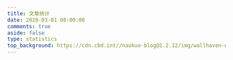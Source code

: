 ```yaml
---
title: 文章统计
date: 2020-03-01 08:00:00
comments: true
aside: false
type: statistics
top_background: https://cdn.cbd.int//naokuo-blog@1.2.12/img/wallhaven-wed6q7.webp
---
```


<!-- 文章发布时间统计图 -->
<div id="posts-chart" data-start="2024-06" style="border-radius: 8px; height: 300px; padding: 10px;"></div>
<!-- 文章标签统计图 -->
<div id="tags-chart" data-length="10" style="border-radius: 8px; height: 300px; padding: 10px;"></div>
<!-- 文章分类统计图 -->
<div id="categories-chart" data-parent="false" style="border-radius: 8px; height: 300px; padding: 10px;"></div>